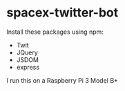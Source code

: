 # spacex-twitter-bot


Install these packages using npm:
* Twit
* JQuery
* JSDOM
* express

I run this on a Raspberry Pi 3 Model B+
